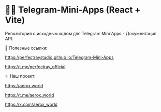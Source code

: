 # 🏴‍☠️ Telegram-Mini-Apps (React + Vite)

Репозиторий с исходным кодом для Telegram Mini Apps - Документация API.

🔗 Полезные ссылки:

https://perfectraystudio.github.io/Telegram-Mini-Apps

https://t.me/perfectray_official

✨ Наш проект:

https://aerox.world

https://t.me/aerox_world

https://x.com/aerox_world
